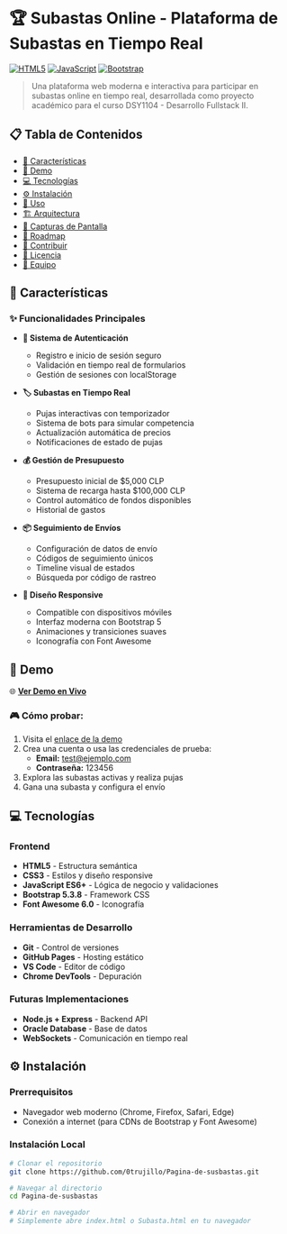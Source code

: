 # 🏆 Subastas Online - Plataforma de Subastas en Tiempo Real

[![HTML5](https://img.shields.io/badge/HTML5-E34F26?style=for-the-badge&logo=html5&logoColor=white)](https://developer.mozilla.org/en-US/docs/Web/HTML)
[![JavaScript](https://img.shields.io/badge/JavaScript-F7DF1E?style=for-the-badge&logo=javascript&logoColor=black)](https://developer.mozilla.org/en-US/docs/Web/JavaScript)
[![Bootstrap](https://img.shields.io/badge/Bootstrap-563D7C?style=for-the-badge&logo=bootstrap&logoColor=white)](https://getbootstrap.com/)

> Una plataforma web moderna e interactiva para participar en subastas online en tiempo real, desarrollada como proyecto académico para el curso DSY1104 - Desarrollo Fullstack II.

## 📋 Tabla de Contenidos

- [🎯 Características](#-características)
- [🚀 Demo](#-demo)
- [💻 Tecnologías](#-tecnologías)
- [⚙️ Instalación](#️-instalación)
- [📖 Uso](#-uso)
- [🏗️ Arquitectura](#️-arquitectura)
- [📱 Capturas de Pantalla](#-capturas-de-pantalla)
- [🔮 Roadmap](#-roadmap)
- [🤝 Contribuir](#-contribuir)
- [📄 Licencia](#-licencia)
- [👥 Equipo](#-equipo)

## 🎯 Características

### ✨ Funcionalidades Principales

- **🔐 Sistema de Autenticación**
  - Registro e inicio de sesión seguro
  - Validación en tiempo real de formularios
  - Gestión de sesiones con localStorage

- **🏷️ Subastas en Tiempo Real**
  - Pujas interactivas con temporizador
  - Sistema de bots para simular competencia
  - Actualización automática de precios
  - Notificaciones de estado de pujas

- **💰 Gestión de Presupuesto**
  - Presupuesto inicial de $5,000 CLP
  - Sistema de recarga hasta $100,000 CLP
  - Control automático de fondos disponibles
  - Historial de gastos

- **📦 Seguimiento de Envíos**
  - Configuración de datos de envío
  - Códigos de seguimiento únicos
  - Timeline visual de estados
  - Búsqueda por código de rastreo

- **📱 Diseño Responsive**
  - Compatible con dispositivos móviles
  - Interfaz moderna con Bootstrap 5
  - Animaciones y transiciones suaves
  - Iconografía con Font Awesome

## 🚀 Demo

🌐 **[Ver Demo en Vivo](https://0trujillo.github.io/Pagina-de-susbastas/)**

### 🎮 Cómo probar:

1. Visita el [enlace de la demo](https://0trujillo.github.io/Pagina-de-susbastas/)
2. Crea una cuenta o usa las credenciales de prueba:
   - **Email:** test@ejemplo.com
   - **Contraseña:** 123456
3. Explora las subastas activas y realiza pujas
4. Gana una subasta y configura el envío

## 💻 Tecnologías

### Frontend
- **HTML5** - Estructura semántica
- **CSS3** - Estilos y diseño responsive
- **JavaScript ES6+** - Lógica de negocio y validaciones
- **Bootstrap 5.3.8** - Framework CSS
- **Font Awesome 6.0** - Iconografía

### Herramientas de Desarrollo
- **Git** - Control de versiones
- **GitHub Pages** - Hosting estático
- **VS Code** - Editor de código
- **Chrome DevTools** - Depuración

### Futuras Implementaciones
- **Node.js + Express** - Backend API
- **Oracle Database** - Base de datos
- **WebSockets** - Comunicación en tiempo real

## ⚙️ Instalación

### Prerrequisitos
- Navegador web moderno (Chrome, Firefox, Safari, Edge)
- Conexión a internet (para CDNs de Bootstrap y Font Awesome)

### Instalación Local

```bash
# Clonar el repositorio
git clone https://github.com/0trujillo/Pagina-de-susbastas.git

# Navegar al directorio
cd Pagina-de-susbastas

# Abrir en navegador
# Simplemente abre index.html o Subasta.html en tu navegador
